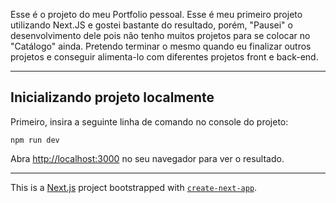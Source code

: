 Esse é o projeto do meu Portfolio pessoal. Esse é meu primeiro projeto utilizando Next.JS e gostei bastante do resultado, porém,
"Pausei" o desenvolvimento dele pois não tenho muitos projetos para se colocar no "Catálogo" ainda. Pretendo terminar o mesmo
quando eu finalizar outros projetos e conseguir alimenta-lo com diferentes projetos front e back-end.

***

## Inicializando projeto localmente

Primeiro, insira a seguinte linha de comando no console do projeto:

```
npm run dev
```

Abra [http://localhost:3000](http://localhost:3000) no seu navegador para ver o resultado.

***

This is a [Next.js](https://nextjs.org) project bootstrapped with [`create-next-app`](https://nextjs.org/docs/pages/api-reference/create-next-app).

